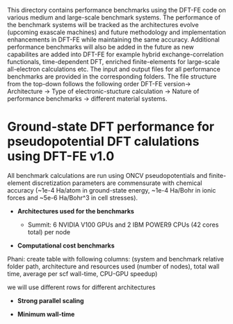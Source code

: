 This directory contains performance benchmarks using the DFT-FE code on various medium and large-scale benchmark systems. The performance of the benchmark systems will be tracked as the architectures evolve (upcoming exascale machines) and future methodology and implementation enhancements in DFT-FE while maintaining the same accuracy. Additional performance benchmarks will also be added in the future as new capabilites are added into DFT-FE for example hybrid exchange-correlation functionals, time-dependent DFT, enriched finite-elements for large-scale all-electron calculations etc. The input and output files for all performance benchmarks are provided in the corresponding folders. The file structure from the top-down follows the following order  DFT-FE version-> Architecture -> Type of electronic-stucture calculation -> Nature of performance benchmarks -> different material systems. 

Ground-state DFT performance for pseudopotential DFT calulations using DFT-FE v1.0
==================================================================================
All benchmark calculations are run using ONCV pseudopotentials and finite-element discretization parameters are commensurate with chemical accuracy (~1e-4 Ha/atom in ground-state energy, ~1e-4 Ha/Bohr in ionic forces and ~5e-6 Ha/Bohr^3 in cell stresses).

* **Architectures used for the benchmarks**
  * Summit: 6 NVIDIA V100 GPUs and 2 IBM POWER9 CPUs (42 cores total) per node
  

* **Computational cost benchmarks**

Phani: create table with following columns: (system and benchmark relative folder path, architecture and resources used (number of nodes), total wall time, average per scf wall-time, CPU-GPU speedup)

we will use different rows for different architectures

* **Strong parallel scaling**


* **Minimum wall-time**
